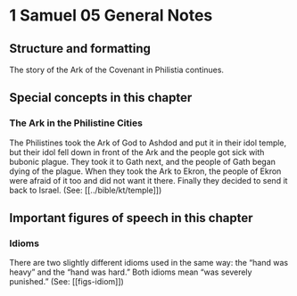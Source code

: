 # 1 Samuel 05 General Notes
## Structure and formatting

The story of the Ark of the Covenant in Philistia continues.

## Special concepts in this chapter

### The Ark in the Philistine Cities

The Philistines took the Ark of God to Ashdod and put it in their idol temple, but their idol fell down in front of the Ark and the people got sick with bubonic plague. They took it to Gath next, and the people of Gath began dying of the plague. When they took the Ark to Ekron, the people of Ekron were afraid of it too and did not want it there. Finally they decided to send it back to Israel. (See: [[../bible/kt/temple]])

## Important figures of speech in this chapter

### Idioms

There are two slightly different idioms used in the same way: the “hand was heavy” and the “hand was hard.” Both idioms mean “was severely punished.” (See: [[figs-idiom]])